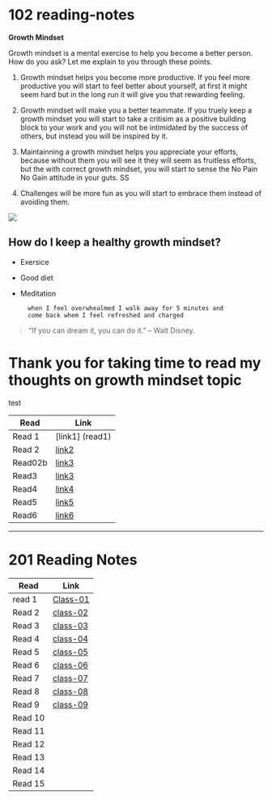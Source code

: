 # 102 reading-notes

**Growth Mindset**

Growth mindset is a mental exercise to help you become a better person. How do you ask? Let me explain to you through these points.

1. Growth mindset helps you become more productive. If you feel more productive you will start to feel better about yourself, at first it might seem hard but in the long run it will give you that rewarding feeling.

 2. Growth mindset will make you a better teammate. If you truely keep a growth mindset you will start to take a critisim as a positive building block to your work and you will not be intimidated by the success of others, but instead you will be inspired by it.

 3. Maintainning a growth mindset helps you appreciate your efforts, because without them you will see it they will seem as fruitless efforts, but the with correct growth mindset, you will start to sense the No Pain No Gain attitude in your guts.
SS
 4. Challenges will be more fun as you will start to embrace them instead of avoiding them.

<img src = https://metrifit.com/wp-content/uploads/2020/08/growthmindsetlandscape.jpg>

## How do I keep a healthy growth mindset?

- Exersice 
- Good diet
- Meditation

        when I feel overwhealmed I walk away for 5 minutes and
        come back whem I feel refreshed and charged 



>“If you can dream it, you can do it.” – Walt Disney.


 # Thank you for taking time to read my thoughts on growth mindset topic


test




|Read      |   Link         |
|---       | ---            | 
| Read 1|  [link1] (read1)  |
|  Read 2  |[link2](read02a)|
|  Read02b |[link3](read02b)|
|  Read3   |[link3](read3)  |
|  Read4   |[link4](read4)  |
|  Read5   |[link5](read5)  |
|  Read6   |[link6](read6)  |


___

# 201 Reading Notes 

|Read       |   Link         |
|---        | ---            |
|  read 1   |[Class-01](class-01.md)  |
|  Read 2   |[class-02](class-02.md)  |
|  Read 3   |[class-03](class-03.md)  |
|  Read 4   |[class-04](class-04.md)  |
|  Read 5   |[class-05](class-05.md)  |
|  Read 6   |[class-06](class-06.md)  |
|  Read 7   |[class-07](class-07.md)  |
|  Read 8   |[class-08](class-08.md)  |
|  Read 9   |[class-09](class-09.md)  |
|  Read 10  |[]()  |
|  Read 11  |[]()  |
|  Read 12  |[]()  |
|  Read 13  |[]()  |
|  Read 14  |[]()  |
|  Read 15  |[]()  |